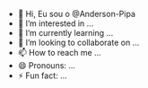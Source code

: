 - 👋 Hi, Eu sou o @Anderson-Pipa
- 👀 I’m interested in ...
- 🌱 I’m currently learning ...
- 💞️ I’m looking to collaborate on ...
- 📫 How to reach me ...
- 😄 Pronouns: ...
- ⚡ Fun fact: ...

<!---
Anderson-Pipa/Anderson-Pipa is a ✨ special ✨ repository because its `README.md` (this file) appears on your GitHub profile.
You can click the Preview link to take a look at your changes.
--->
